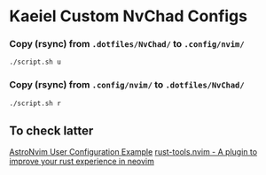 # Kaeiel Custom NvChad Configs

### Copy (rsync) from `.dotfiles/NvChad/` to `.config/nvim/`

```bash
./script.sh u
```

### Copy (rsync) from `.config/nvim/` to `.dotfiles/NvChad/`

```bash
./script.sh r
```

## To check latter

[AstroNvim User Configuration Example](https://github.com/AstroNvim/user_example)
[rust-tools.nvim - A plugin to improve your rust experience in neovim](https://github.com/simrat39/rust-tools.nvim)
